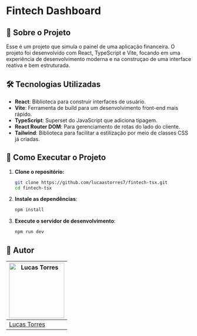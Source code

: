 # Fintech Dashboard
## 📖 Sobre o Projeto
Esse é um projeto que simula o painel de uma aplicação financeira. O projeto foi desenvolvido com React, TypeScript e Vite, focando em uma experiência de desenvolvimento moderna e na construçao de uma interface reativa e bem estruturada.

## 🛠️ Tecnologias Utilizadas
- **React**: Biblioteca para construir interfaces de usuário.
- **Vite**: Ferramenta de build para um desenvolvimento front-end mais rápido.
- **TypeScript**: Superset do JavaScript que adiciona tipagem.
- **React Router DOM**: Para gerenciamento de rotas do lado do cliente.
- **Tailwind**: Biblioteca para facilitar a estilização por meio de classes CSS já criadas.

## 🚀 Como Executar o Projeto
1.  **Clone o repositório:**
    ```bash
    git clone https://github.com/lucaastorres7/fintech-tsx.git
    cd fintech-tsx
    ```
2. **Instale as dependências**:
   ```bash
   npm install
   ```
3. **Execute o servidor de desenvolvimento**:
   ```bash
   npm run dev 
   ```


## 👤 Autor
| <img src="https://avatars.githubusercontent.com/u/151575079?s=400&u=96fac0907f9100c143dc9f46242cacdf17af240f&v=4" alt="Lucas Torres" width="150" height="150"> |
| --------------------------------------------------------------------------------------------------------------- |
| [Lucas Torres](https://github.com/lucaastorres7)                                                                |
